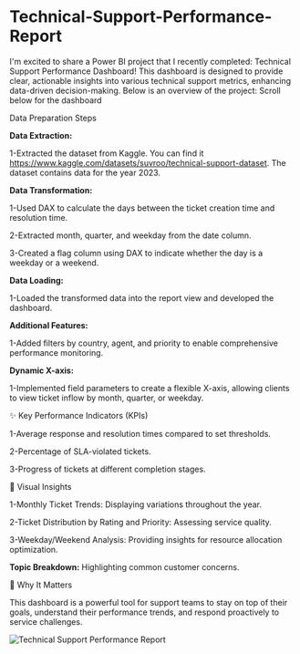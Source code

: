 # Technical-Support-Performance-Report

I'm excited to share a Power BI project that I recently completed: Technical Support Performance Dashboard! This dashboard is designed to provide clear, actionable insights into various technical support metrics, enhancing data-driven decision-making. Below is an overview of the project: Scroll below for the dashboard

Data Preparation Steps

**Data Extraction:**

1-Extracted the dataset from Kaggle. You can find it https://www.kaggle.com/datasets/suvroo/technical-support-dataset. The dataset contains data for the year 2023.

**Data Transformation:**

1-Used DAX to calculate the days between the ticket creation time and resolution time.

2-Extracted month, quarter, and weekday from the date column.

3-Created a flag column using DAX to indicate whether the day is a weekday or a weekend.

**Data Loading:**

1-Loaded the transformed data into the report view and developed the dashboard.

**Additional Features:**

1-Added filters by country, agent, and priority to enable comprehensive performance monitoring.

**Dynamic X-axis:**

1-Implemented field parameters to create a flexible X-axis, allowing clients to view ticket inflow by month, quarter, or weekday.

✨ Key Performance Indicators (KPIs)

1-Average response and resolution times compared to set thresholds.

2-Percentage of SLA-violated tickets.

3-Progress of tickets at different completion stages.

🔎 Visual Insights

1-Monthly Ticket Trends: Displaying variations throughout the year.

2-Ticket Distribution by Rating and Priority: Assessing service quality.

3-Weekday/Weekend Analysis: Providing insights for resource allocation optimization.

**Topic Breakdown:** Highlighting common customer concerns.

🔧 Why It Matters

This dashboard is a powerful tool for support teams to stay on top of their goals, understand their performance trends, and respond proactively to service challenges.

![Technical Support Performance Report](https://github.com/user-attachments/assets/55bc49b7-4504-4116-8a12-3f608b429fe1)


